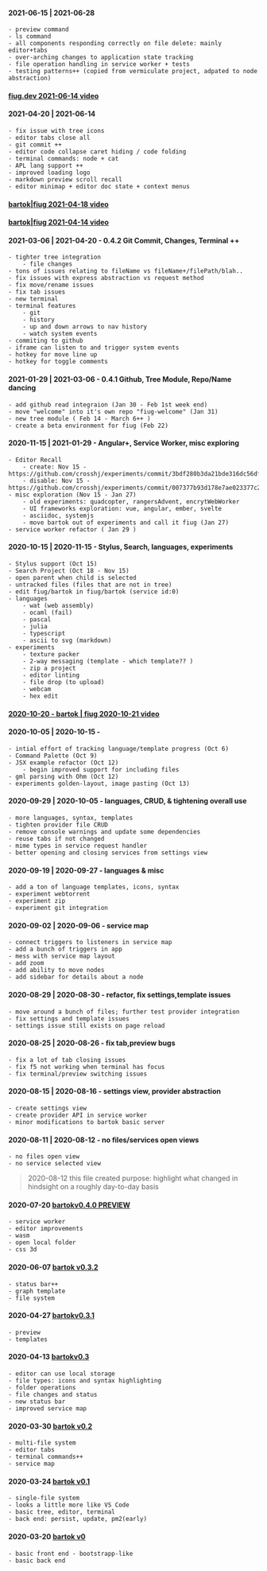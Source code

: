 
#### 2021-06-15 | 2021-06-28
	- preview command
	- ls command
	- all components responding correctly on file delete: mainly editor+tabs
	- over-arching changes to application state tracking
	- file operation handling in service worker + tests
	- testing patterns++ (copied from vermiculate project, adpated to node abstraction)

#### [fiug.dev 2021-06-14 video](https://www.youtube.com/watch?v=zDPFYCLt_rE)

#### 2021-04-20 | 2021-06-14
	- fix issue with tree icons
	- editor tabs close all
	- git commit ++
	- editor code collapse caret hiding / code folding
	- terminal commands: node + cat
	- APL lang support ++
	- improved loading logo
	- markdown preview scroll recall
	- editor minimap + editor doc state + context menus

#### [bartok|fiug 2021-04-18 video](https://www.youtube.com/watch?v=ODoJo1G39Kw)

#### [bartok|fiug 2021-04-14 video](https://www.youtube.com/watch?v=jxTI9ICtAj8)

#### 2021-03-06 | 2021-04-20 - 0.4.2 Git Commit, Changes, Terminal ++
	- tighter tree integration
		- file changes
	- tons of issues relating to fileName vs fileName+/filePath/blah..
	- fix issues with express abstraction vs request method
	- fix move/rename issues
	- fix tab issues
	- new terminal
	- terminal features
		- git
		- history
		- up and down arrows to nav history
		- watch system events
	- commiting to github
	- iframe can listen to and trigger system events
	- hotkey for move line up
	- hotkey for toggle comments

#### 2021-01-29 | 2021-03-06 - 0.4.1 Github, Tree Module, Repo/Name dancing
	- add github read integraion (Jan 30 - Feb 1st week end)
	- move "welcome" into it's own repo "fiug-welcome" (Jan 31)
	- new tree module ( Feb 14 - March 6++ )
	- create a beta environment for fiug (Feb 22)

#### 2020-11-15 | 2021-01-29 - Angular+, Service Worker, misc exploring
	- Editor Recall
		- create: Nov 15 - https://github.com/crosshj/experiments/commit/3bdf280b3da21bde316dc56df7fc852fe5f94ffb
		- disable: Nov 15 - https://github.com/crosshj/experiments/commit/007377b93d178e7ae023377c23b508eeacb35518 
	- misc exploration (Nov 15 - Jan 27)
		- old experiments: quadcopter, rangersAdvent, encrytWebWorker
		- UI frameworks exploration: vue, angular, ember, svelte
		- asciidoc, systemjs
		- move bartok out of experiments and call it fiug (Jan 27)
	- service worker refactor ( Jan 29 )

#### 2020-10-15 | 2020-11-15 - Stylus, Search, languages, experiments
	- Stylus support (Oct 15)
	- Search Project (Oct 18 - Nov 15)
	- open parent when child is selected
	- untracked files (files that are not in tree)
	- edit fiug/bartok in fiug/bartok (service id:0)
	- languages
		- wat (web assembly)
		- ocaml (fail)
		- pascal
		- julia
		- typescript
		- ascii to svg (markdown)
	- experiments
		- texture packer
		- 2-way messaging (template - which template?? )
		- zip a project
		- editor linting
		- file drop (to upload)
		- webcam
		- hex edit
		
#### [2020-10-20 - bartok | fiug 2020-10-21 video](https://www.youtube.com/watch?v=UVkLaif92Xg)

#### 2020-10-05 | 2020-10-15 -
	- intial effort of tracking language/template progress (Oct 6)
	- Command Palette (Oct 9)
	- JSX example refactor (Oct 12)
		- begin improved support for including files
	- gml parsing with Ohm (Oct 12)
	- experiments golden-layout, image pasting (Oct 13)

#### 2020-09-29 | 2020-10-05 - languages, CRUD, & tightening overall use
	- more languages, syntax, templates
	- tighten provider file CRUD
	- remove console warnings and update some dependencies
	- reuse tabs if not changed
	- mime types in service request handler
	- better opening and closing services from settings view

#### 2020-09-19 | 2020-09-27 - languages & misc
	- add a ton of language templates, icons, syntax
	- experiment webtorrent
	- experiment zip
	- experiment git integration

#### 2020-09-02 | 2020-09-06 - service map
	- connect triggers to listeners in service map
	- add a bunch of triggers in app
	- mess with service map layout
	- add zoom
	- add ability to move nodes
	- add sidebar for details about a node

#### 2020-08-29 | 2020-08-30 - refactor, fix settings,template issues
	- move around a bunch of files; further test provider integration
	- fix settings and template issues
	- settings issue still exists on page reload

#### 2020-08-25 | 2020-08-26 - fix tab,preview bugs
	- fix a lot of tab closing issues
	- fix f5 not working when terminal has focus
	- fix terminal/preview switching issues

#### 2020-08-15 | 2020-08-16 - settings view, provider abstraction
	- create settings view
	- create provider API in service worker
	- minor modifications to bartok basic server

#### 2020-08-11 | 2020-08-12 - no files/services open views
	- no files open view
	- no service selected view


> 2020-08-12 this file created
> purpose: highlight what changed in hindsight on a roughly day-to-day basis


#### 2020-07-20 [bartokv0.4.0 PREVIEW](https://www.youtube.com/watch?v=_wWBVz9gvSk)
	- service worker
	- editor improvements
	- wasm
	- open local folder
	- css 3d

#### 2020-06-07 [bartok v0.3.2](https://www.youtube.com/watch?v=lPs6YQCHlc4)
	- status bar++
	- graph template
	- file system

#### 2020-04-27 [bartokv0.3.1](https://www.youtube.com/watch?v=1pV9gX1ida0)
	- preview
	- templates

#### 2020-04-13 [bartokv0.3](https://www.youtube.com/watch?v=LAKMr2ARd34)
	- editor can use local storage
	- file types: icons and syntax highlighting
	- folder operations
	- file changes and status
	- new status bar
	- improved service map

#### 2020-03-30 [bartok v0.2](https://www.youtube.com/watch?v=NJc68mc8Wag)
	- multi-file system
	- editor tabs
	- terminal commands++
	- service map

#### 2020-03-24 [bartok v0.1](https://www.youtube.com/watch?v=nFXOxs-oDMA)
	- single-file system
	- looks a little more like VS Code
	- basic tree, editor, terminal
	- back end: persist, update, pm2(early)

#### 2020-03-20 [bartok v0](https://www.youtube.com/watch?v=yKxyX_6NMZQ)
	- basic front end - bootstrapp-like
	- basic back end